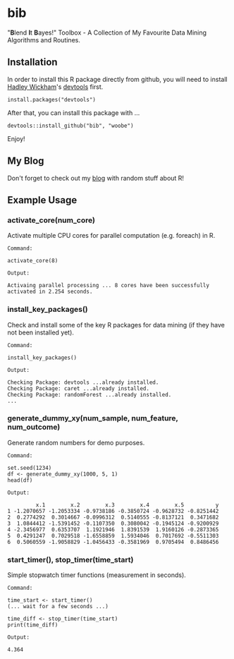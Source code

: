 bib
===

"**B**lend **I**t **B**ayes!" Toolbox - A Collection of My Favourite Data Mining Algorithms and Routines.


## Installation

In order to install this R package directly from github, you will need to install [Hadley Wickham](http://had.co.nz/)'s [devtools](http://cran.r-project.org/web/packages/devtools/index.html) first.

```
install.packages("devtools")
```

After that, you can install this package with ...

```
devtools::install_github("bib", "woobe")
```

Enjoy!

## My Blog

Don't forget to check out my [blog](http://blenditbayes.blogspot.co.uk/search/label/R) with random stuff about R!

## Example Usage


### activate_core(num_core)

Activate multiple CPU cores for parallel computation (e.g. foreach) in R.

```
Command:

activate_core(8)
```
```
Output:

Activaing parallel processing ... 8 cores have been successfully activated in 2.254 seconds.
```

### install_key_packages()

Check and install some of the key R packages for data mining (if they have not been installed yet).

```
Command:

install_key_packages()
```
```
Output:

Checking Package: devtools ...already installed.
Checking Package: caret ...already installed.
Checking Package: randomForest ...already installed.
... 
```

### generate_dummy_xy(num_sample, num_feature, num_outcome)

Generate random numbers for demo purposes.

```
Command:

set.seed(1234)
df <- generate_dummy_xy(1000, 5, 1)
head(df)
```
```
Output:

         x.1        x.2        x.3        x.4        x.5          y
1 -1.2070657 -1.2053334 -0.9738186 -0.3850724 -0.9628732 -0.8251442
2  0.2774292  0.3014667 -0.0996312  0.5140555 -0.8137121  0.3471682
3  1.0844412 -1.5391452 -0.1107350  0.3080042 -0.1945124 -0.9200929
4 -2.3456977  0.6353707  1.1921946  1.8391539  1.9160126 -0.2873365
5  0.4291247  0.7029518 -1.6558859  1.5934046  0.7017692 -0.5511303
6  0.5060559 -1.9058829 -1.0456433 -0.3581969  0.9705494  0.8486456
```

### start_timer(), stop_timer(time_start)

Simple stopwatch timer functions (measurement in seconds).

```
Command:

time_start <- start_timer()
(... wait for a few seconds ...)

time_diff <- stop_timer(time_start)
print(time_diff)
```
```
Output:

4.364
```





